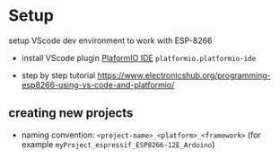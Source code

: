 # Setup
setup VScode dev environment to work with ESP-8266 


- install VScode plugin [PlaformIO IDE](https://docs.platformio.org/en/latest//integration/ide/vscode.html#quick-start) `platformio.platformio-ide`

- step by step tutorial https://www.electronicshub.org/programming-esp8266-using-vs-code-and-platformio/


## creating new projects
- naming convention: `<project-name>_<platform>_<framework>` (for example `myProject_espressif_ESP8266-12E_Arduino`)

